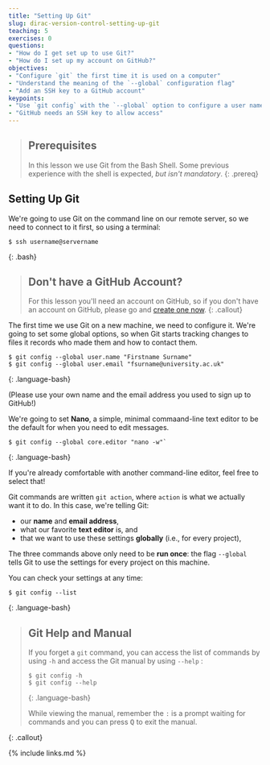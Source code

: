 ```yaml
---
title: "Setting Up Git"
slug: dirac-version-control-setting-up-git
teaching: 5
exercises: 0
questions:
- "How do I get set up to use Git?"
- "How do I set up my account on GitHub?"
objectives:
- "Configure `git` the first time it is used on a computer"
- "Understand the meaning of the `--global` configuration flag"
- "Add an SSH key to a GitHub account"
keypoints:
- "Use `git config` with the `--global` option to configure a user name, email address, editor, and other preferences once per machine."
- "GitHub needs an SSH key to allow access"
---
```


> ## Prerequisites
>
> In this lesson we use Git from the Bash Shell.
> Some previous experience with the shell is expected,
> *but isn't mandatory*.
{: .prereq}

## Setting Up Git

We're going to use Git on the command line on our remote server, so we need to connect to it first, so using a terminal:

~~~
$ ssh username@servername
~~~
{: .bash}

> ## Don't have a GitHub Account?
> 
> For this lesson you'll need an account on GitHub, so if you don't have an account on GitHub, please go
> and [create one now](https://github.com/join).
{: .callout}

The first time we use Git on a new machine, we need to configure it. We're going to set some global options, so when Git starts tracking changes to files it records who made them and how to contact them.

~~~
$ git config --global user.name "Firstname Surname"
$ git config --global user.email "fsurname@university.ac.uk"
~~~
{: .language-bash}

(Please use your own name and the email address you used to sign up to GitHub!)

We're going to set **Nano**, a simple, minimal commaand-line text editor to be the default for when you need to edit messages.
~~~
$ git config --global core.editor "nano -w"`
~~~
{: .language-bash}

If you're already comfortable with another command-line editor, feel free to select that!

Git commands are written `git action`, where `action` is what we actually want it to do. In this case, we're telling Git:

*   our **name** and **email address**,
*   what our favorite **text editor** is, and
*   that we want to use these settings **globally** (i.e., for every project),

The three commands above only need to be **run once**:
the flag `--global` tells Git to use the settings for every project on this machine.

You can check your settings at any time:

~~~
$ git config --list
~~~
{: .language-bash}

> ## Git Help and Manual
>
> If you forget a `git` command, you can access the list of commands by using `-h` and access the Git manual by using `--help` :
>
> ~~~
> $ git config -h
> $ git config --help
> ~~~
> {: .language-bash}
>
> While viewing the manual, remember the `:` is a prompt waiting for commands and you can press <kbd>Q</kbd> to exit the manual.
>
{: .callout}

{% include links.md %}
